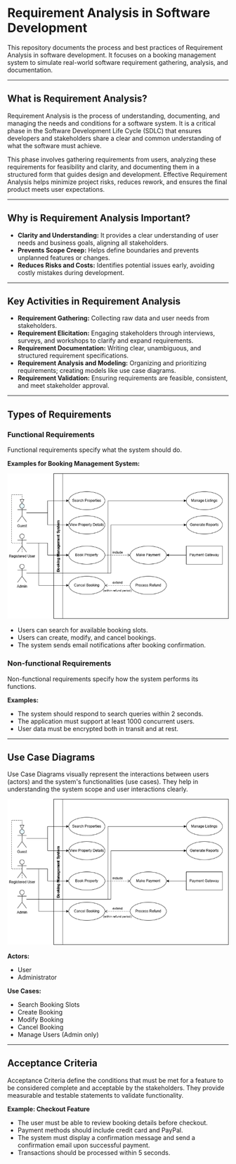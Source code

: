 # Requirement Analysis in Software Development

This repository documents the process and best practices of Requirement Analysis in software development.
It focuses on a booking management system to simulate real-world software requirement gathering, analysis, and documentation.

---

## What is Requirement Analysis?

Requirement Analysis is the process of understanding, documenting, and managing the needs and conditions for a software system. It is a critical phase in the Software Development Life Cycle (SDLC) that ensures developers and stakeholders share a clear and common understanding of what the software must achieve.

This phase involves gathering requirements from users, analyzing these requirements for feasibility and clarity, and documenting them in a structured form that guides design and development. Effective Requirement Analysis helps minimize project risks, reduces rework, and ensures the final product meets user expectations.

---

## Why is Requirement Analysis Important?

- **Clarity and Understanding:** It provides a clear understanding of user needs and business goals, aligning all stakeholders.
- **Prevents Scope Creep:** Helps define boundaries and prevents unplanned features or changes.
- **Reduces Risks and Costs:** Identifies potential issues early, avoiding costly mistakes during development.

---

## Key Activities in Requirement Analysis

- **Requirement Gathering:** Collecting raw data and user needs from stakeholders.
- **Requirement Elicitation:** Engaging stakeholders through interviews, surveys, and workshops to clarify and expand requirements.
- **Requirement Documentation:** Writing clear, unambiguous, and structured requirement specifications.
- **Requirement Analysis and Modeling:** Organizing and prioritizing requirements; creating models like use case diagrams.
- **Requirement Validation:** Ensuring requirements are feasible, consistent, and meet stakeholder approval.

---

## Types of Requirements

### Functional Requirements

Functional requirements specify what the system should do.

**Examples for Booking Management System:**

![Booking System Use Case Diagram](alx-booking-uc.png)


- Users can search for available booking slots.
- Users can create, modify, and cancel bookings.
- The system sends email notifications after booking confirmation.

### Non-functional Requirements

Non-functional requirements specify how the system performs its functions.

**Examples:**

- The system should respond to search queries within 2 seconds.
- The application must support at least 1000 concurrent users.
- User data must be encrypted both in transit and at rest.

---

## Use Case Diagrams

Use Case Diagrams visually represent the interactions between users (actors) and the system's functionalities (use cases). They help in understanding the system scope and user interactions clearly.

![Booking System Use Case Diagram](alx-booking-uc.png)

**Actors:**

- User
- Administrator

**Use Cases:**

- Search Booking Slots
- Create Booking
- Modify Booking
- Cancel Booking
- Manage Users (Admin only)

---

## Acceptance Criteria

Acceptance Criteria define the conditions that must be met for a feature to be considered complete and acceptable by the stakeholders. They provide measurable and testable statements to validate functionality.

**Example: Checkout Feature**

- The user must be able to review booking details before checkout.
- Payment methods should include credit card and PayPal.
- The system must display a confirmation message and send a confirmation email upon successful payment.
- Transactions should be processed within 5 seconds.
